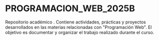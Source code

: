 # PROGRAMACION_WEB_2025B
Repositorio académico . Contiene actividades, prácticas y proyectos desarrollados en las materias relacionadas con "Programación Web". El objetivo es documentar y organizar el trabajo realizado durante el curso.
